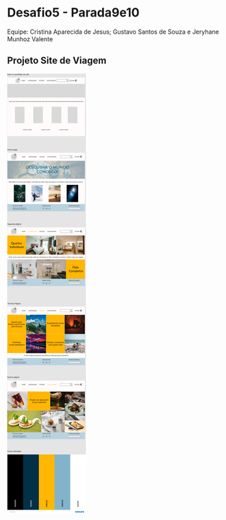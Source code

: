 # Desafio5 - Parada9e10
Equipe: Cristina Aparecida de Jesus; Gustavo Santos de Souza e Jeryhane Munhoz Valente

## Projeto Site de Viagem
![Site de Viagem](https://github.com/cristinaajs/Desafio05GrupoKick/blob/main/Figma/0%20Projeto%20Grupo%20-%20Semana%205%20Kick.png)
